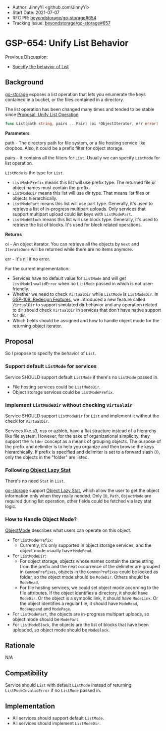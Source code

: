 - Author: JinnyYi <github.com/JinnyYi>
- Start Date: 2021-07-07
- RFC PR: [beyondstorage/go-storage#654](https://git.fastonetech.com/fastone/go-storage/pull/654)
- Tracking Issue: [beyondstorage/go-storage#657](https://git.fastonetech.com/fastone/go-storage/issues/657)

# GSP-654: Unify List Behavior

Previous Discussion:

- [Specify the behavior of List](https://github.com/beyondstorage/specs/issues/135)

## Background

[go-storage] exposes a list operation that lets you enumerate the keys contained in a bucket, or the files contained in a directory.

The list operation has been changed many times and tended to be stable since [Proposal: Unify List Operation](./23-unify-list-operation.md)

```go
func List(path string, pairs ...Pair) (oi *ObjectIterator, err error)
```

**Parameters**

path - The directory path for file system, or a file hosting service like dropbox. Also, it could be a prefix filter for object storage.

pairs - It contains all the filters for `List`. Usually we can specify `ListMode` for list operation.

`ListMode` is the type for `List`.

- `ListModePrefix` means this list will use prefix type. The returned file or object names must contain the prefix.
- `ListModeDir` means this list will use dir type. That means list files or objects hierarchically.
- `ListModePart` means this list will use part type. Generally, it's used to retrieve a list of in-progress multipart uploads. Only services that support multipart upload could list keys with `ListModePart`.
- `ListModeBlock` means this list will use block type. Generally, it's used to retrieve the list of blocks. It's used for block related operations.

**Returns**

oi - An object iterator. You can retrieve all the objects by `Next` and `IterateDone` will be returned while there are no items anymore.

err - It's nil if no error.


For the current implementation:

- Services have no default value for `ListMode` and will get `ListModeInvalidError` when no `ListMode` passed in which is not user-friendly.
- Whether we need to check `VirtualDir` while `ListMode` is `ListModeDir`. In [GSP-109: Redesign Features](./109-redesign-features.md), we introduced a new feature called `VirtualDir` to support simulated dir behavior and any operation related to dir should check `VirtualDir` in services that don't have native support for dir.
- Which fields should be assigned and how to handle object mode for the returning object iterator.

## Proposal

So I propose to specify the behavior of `List`.

### Support default `ListMode` for services

Service SHOULD support default `ListMode` if there's no `ListMode` passed in.

- File hosting services could be `ListModeDir`.
- Object storage services could be `ListModePrefix`.

### Implement `ListModeDir` without checking `VirtualDir`

Service SHOULD support `ListModeDir` for `List` and implement it without the check for `VirtualDir`.

Services like s3, oss or azblob, have a flat structure instead of a hierarchy like file system. However, for the sake of organizational simplicity, they support the `folder` concept as a means of grouping objects. The purpose of the prefix and delimiter is to help you organize and then browse the keys hierarchically. If prefix is specified and delimiter is set to a forward slash (/), only the objects in the "folder" are listed.

### Following [Object Lazy Stat]

There's no need `Stat` in `List`.

[go-storage] support [Object Lazy Stat], which allow the user to get the object information only when they really needed. Only `ID`, `Path`, `ObjectMode` are required during list operation, other fields could be fetched via lazy stat logic.

### How to Handle Object Mode?

[ObjectMode](https://beyondstorage.io/docs/go-storage/internal/core-concept#object) describes what users can operate on this object.

- For `ListModePrefix`:
    - Currently, it's only supported in object storage services, and the object mode usually have `ModeRead`.
- For `ListModeDir`:
    - For object storage, objects whose names contain the same string from the prefix and the next occurrence of the delimiter are grouped in `CommonPrefixes`, objects in the `CommonPrefixes` could be looked as folder, so the object mode should be `ModeDir`. Others should be `ModeRead`.
    - For file hosting services, we could set object mode according to the file attributes. If the object identifies a directory, it should have `ModeDir`. Or the object is a symbolic link, it should have `ModeLink`. Or the object identifies a regular file, it should have `ModeRead`, `ModeAppend` and `ModePage`.
- For `ListModePart`, the objects are in-progress multipart uploads, so object mode should be `ModePart`.
- For `ListModeBlock`, the objects are the list of blocks that have been uploaded, so object mode should be `ModeBlock`.

## Rationale

N/A

## Compatibility

Service should `List` with default `ListMode` instead of returning `ListModeInvalidError` if no `ListMode` passed in.

## Implementation

- All services should support default `ListMode`.
- All services should implement `ListModeDir`.

[go-storage]: https://git.fastonetech.com/fastone/go-storage
[Object Lazy Stat]: https://beyondstorage.io/docs/go-storage/internal/object-lazy-stat
